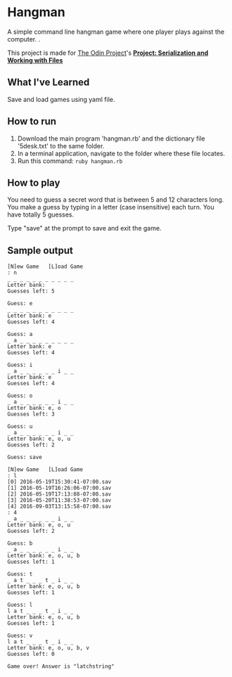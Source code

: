# Hangman
A simple command line hangman game where one player plays against the computer. .

This project is made for [The Odin Project](http://theodinproject.com)'s [**Project: Serialization and Working with Files**](http://www.theodinproject.com/ruby-programming/file-i-o-and-serialization)


## What I've Learned
Save and load games using yaml file.

## How to run
1. Download the main program 'hangman.rb' and the dictionary file '5desk.txt' to the same folder.
2. In a terminal application, navigate to the folder where these file locates.
3. Run this command: `ruby hangman.rb`

## How to play
You need to guess a secret word that is between 5 and 12 characters long. You make a guess by typing in a letter (case insensitive) each turn. You have totally 5 guesses.

Type "save" at the prompt to save and exit the game.

## Sample output
```
[N]ew Game   [L]oad Game
: n
_ _ _ _ _ _ _ _ _ _ _
Letter bank:
Guesses left: 5

Guess: e
_ _ _ _ _ _ _ _ _ _ _
Letter bank: e
Guesses left: 4

Guess: a
_ a _ _ _ _ _ _ _ _ _
Letter bank: e
Guesses left: 4

Guess: i
_ a _ _ _ _ _ _ i _ _
Letter bank: e
Guesses left: 4

Guess: o
_ a _ _ _ _ _ _ i _ _
Letter bank: e, o
Guesses left: 3

Guess: u
_ a _ _ _ _ _ _ i _ _
Letter bank: e, o, u
Guesses left: 2

Guess: save
```

```
[N]ew Game   [L]oad Game
: l
[0] 2016-05-19T15:30:41-07:00.sav
[1] 2016-05-19T16:26:06-07:00.sav
[2] 2016-05-19T17:13:08-07:00.sav
[3] 2016-05-20T11:38:53-07:00.sav
[4] 2016-09-03T13:15:58-07:00.sav
: 4
_ a _ _ _ _ _ _ i _ _
Letter bank: e, o, u
Guesses left: 2

Guess: b
_ a _ _ _ _ _ _ i _ _
Letter bank: e, o, u, b
Guesses left: 1

Guess: t
_ a t _ _ _ t _ i _ _
Letter bank: e, o, u, b
Guesses left: 1

Guess: l
l a t _ _ _ t _ i _ _
Letter bank: e, o, u, b
Guesses left: 1

Guess: v
l a t _ _ _ t _ i _ _
Letter bank: e, o, u, b, v
Guesses left: 0

Game over! Answer is "latchstring"
```

